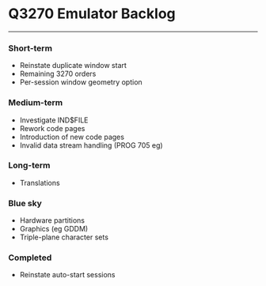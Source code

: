 # Q3270 Emulator Backlog

--- 

### Short-term ###

- Reinstate duplicate window start
- Remaining 3270 orders
- Per-session window geometry option

### Medium-term ###

- Investigate IND$FILE
- Rework code pages
- Introduction of new code pages
- Invalid data stream handling (PROG 705 eg)

### Long-term ###
 
- Translations

### Blue sky ###

- Hardware partitions
- Graphics (eg GDDM)
- Triple-plane character sets

### Completed ###

- Reinstate auto-start sessions
